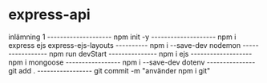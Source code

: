 # express-api
inlämning 1 --------------------
npm init -y  --------------------
npm i express ejs express-ejs-layouts  ----------
npm i --save-dev nodemon  -----------------
npm run devStart ---------------
npm i ejs   -------------------
npm i mongoose -----------------
npm i --save-dev dotenv  ---------------
git add .  -----------------
git commit -m "använder npm i git"

